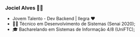 ### Jociel Alves 👨‍💻 
- Jovem Talento - Dev Backend | Ilegra ❤️
- 👨‍🎓 Técnico em Desenvolvimento de Sistemas (Senai 2020);
- 🎓 Bacharelando em Sistemas de Informação 4/8 (UniFTC);

